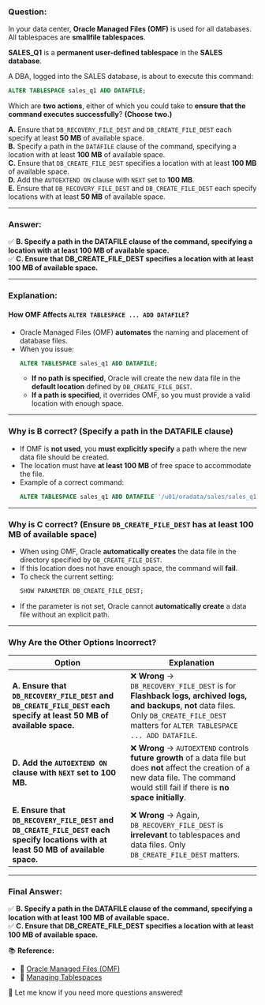 ### **Question:**  
In your data center, **Oracle Managed Files (OMF)** is used for all databases.  
All tablespaces are **smallfile tablespaces**.  

**SALES_Q1** is a **permanent user-defined tablespace** in the **SALES database**.  

A DBA, logged into the SALES database, is about to execute this command:  

```sql
ALTER TABLESPACE sales_q1 ADD DATAFILE;
```

Which are **two actions**, either of which you could take to **ensure that the command executes successfully**? **(Choose two.)**  

**A.** Ensure that `DB_RECOVERY_FILE_DEST` and `DB_CREATE_FILE_DEST` each specify at least **50 MB** of available space.  
**B.** Specify a path in the `DATAFILE` clause of the command, specifying a location with at least **100 MB** of available space.  
**C.** Ensure that `DB_CREATE_FILE_DEST` specifies a location with at least **100 MB** of available space.  
**D.** Add the `AUTOEXTEND ON` clause with `NEXT` set to **100 MB**.  
**E.** Ensure that `DB_RECOVERY_FILE_DEST` and `DB_CREATE_FILE_DEST` each specify locations with at least **50 MB** of available space.  

---

### **Answer:**  
✅ **B. Specify a path in the DATAFILE clause of the command, specifying a location with at least 100 MB of available space.**  
✅ **C. Ensure that DB_CREATE_FILE_DEST specifies a location with at least 100 MB of available space.**  

---

### **Explanation:**  

#### **How OMF Affects `ALTER TABLESPACE ... ADD DATAFILE`?**  
- Oracle Managed Files (OMF) **automates** the naming and placement of database files.  
- When you issue:  
  ```sql
  ALTER TABLESPACE sales_q1 ADD DATAFILE;
  ```
  - **If no path is specified**, Oracle will create the new data file in the **default location** defined by `DB_CREATE_FILE_DEST`.  
  - **If a path is specified**, it overrides OMF, so you must provide a valid location with enough space.  

---

### **Why is B correct? (Specify a path in the DATAFILE clause)**  
- If OMF is **not used**, you **must explicitly specify** a path where the new data file should be created.  
- The location must have **at least 100 MB** of free space to accommodate the file.  
- Example of a correct command:  
  ```sql
  ALTER TABLESPACE sales_q1 ADD DATAFILE '/u01/oradata/sales/sales_q1_02.dbf' SIZE 100M;
  ```

---

### **Why is C correct? (Ensure `DB_CREATE_FILE_DEST` has at least 100 MB of available space)**  
- When using OMF, Oracle **automatically creates** the data file in the directory specified by `DB_CREATE_FILE_DEST`.  
- If this location does not have enough space, the command will **fail**.  
- To check the current setting:  
  ```sql
  SHOW PARAMETER DB_CREATE_FILE_DEST;
  ```
- If the parameter is not set, Oracle cannot **automatically create** a data file without an explicit path.  

---

### **Why Are the Other Options Incorrect?**  

| Option | Explanation |
|--------|------------|
| **A. Ensure that `DB_RECOVERY_FILE_DEST` and `DB_CREATE_FILE_DEST` each specify at least 50 MB of available space.** | ❌ **Wrong** → `DB_RECOVERY_FILE_DEST` is for **Flashback logs, archived logs, and backups**, **not** data files. Only `DB_CREATE_FILE_DEST` matters for `ALTER TABLESPACE ... ADD DATAFILE`. |
| **D. Add the `AUTOEXTEND ON` clause with `NEXT` set to 100 MB.** | ❌ **Wrong** → `AUTOEXTEND` controls **future growth** of a data file but does **not** affect the creation of a new data file. The command would still fail if there is **no space initially**. |
| **E. Ensure that `DB_RECOVERY_FILE_DEST` and `DB_CREATE_FILE_DEST` each specify locations with at least 50 MB of available space.** | ❌ **Wrong** → Again, `DB_RECOVERY_FILE_DEST` is **irrelevant** to tablespaces and data files. Only `DB_CREATE_FILE_DEST` matters. |

---

### **Final Answer:**  
✅ **B. Specify a path in the DATAFILE clause of the command, specifying a location with at least 100 MB of available space.**  
✅ **C. Ensure that DB_CREATE_FILE_DEST specifies a location with at least 100 MB of available space.**  

📚 **Reference:**  
- 🔹 [Oracle Managed Files (OMF)](https://docs.oracle.com/en/database/oracle/oracle-database/19/admin/managing-datafiles.html#GUID-DF3732D1-4571-47F4-818C-9C5B783BDB3E)  
- 🔹 [Managing Tablespaces](https://docs.oracle.com/en/database/oracle/oracle-database/19/admin/managing-tablespaces.html)  

🚀 Let me know if you need more questions answered!
